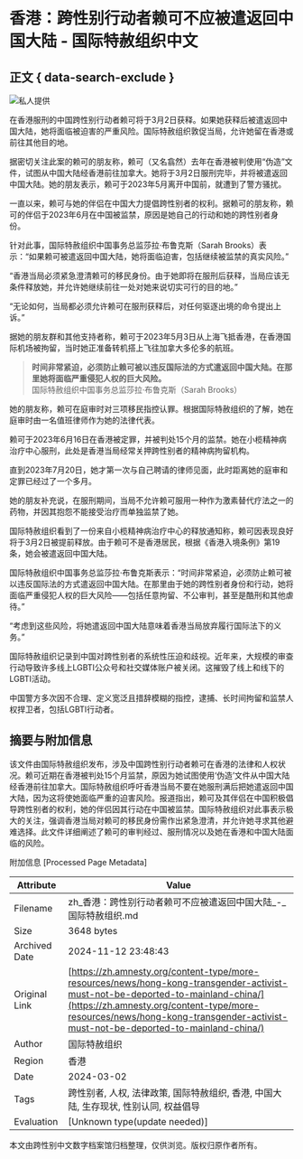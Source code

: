 # 香港：跨性别行动者赖可不应被遣返回中国大陆 - 国际特赦组织中文

## 正文 { data-search-exclude }


![私人提供](https://zh.amnesty.org/wp-content/uploads/2024/03/297357-1468x710-1.jpg)

在香港服刑的中国跨性别行动者赖可将于3月2日获释。如果她获释后被遣返回中国大陆，她将面临被迫害的严重风险。国际特赦组织敦促当局，允许她留在香港或前往其他目的地。

据密切关注此案的赖可的朋友称，赖可（又名翕然）去年在香港被判使用“伪造”文件，试图从中国大陆经香港前往加拿大。她将于3月2日服刑完毕，并将被遣返回中国大陆。她的朋友表示，赖可于2023年5月离开中国前，就遭到了警方骚扰。

一直以来，赖可与她的伴侣在中国大力提倡跨性别者的权利。据赖可的朋友称，赖可的伴侣于2023年6月在中国被监禁，原因是她自己的行动和她的跨性别者身份。

针对此事，国际特赦组织中国事务总监莎拉·布鲁克斯（Sarah Brooks）表示：“如果赖可被遣返回中国大陆，她将面临迫害，包括继续被监禁的真实风险。”

“香港当局必须紧急澄清赖可的移民身份。由于她即将在服刑后获释，当局应该无条件释放她，并允许她继续前往一处对她来说切实可行的目的地。”

“无论如何，当局都必须允许赖可在服刑获释后，对任何驱逐出境的命令提出上诉。”

据她的朋友群和其他支持者称，赖可于2023年5月3日从上海飞抵香港，在香港国际机场被拘留，当时她正准备转机搭上飞往加拿大多伦多的航班。

> **时间非常紧迫，必须防止赖可被以违反国际法的方式遣返回中国大陆。在那里她将面临严重侵犯人权的巨大风险。**  
> 国际特赦组织中国事务总监莎拉·布鲁克斯（Sarah Brooks）

她的朋友称，赖可在庭审时对三项移民指控认罪。根据国际特赦组织的了解，她在庭审时由一名值班律师作为她的法律代表。

赖可于2023年6月16日在香港被定罪，并被判处15个月的监禁。她在小榄精神病治疗中心服刑，此处是香港当局经常关押跨性别者的精神病拘留机构。

直到2023年7月20日，她才第一次与自己聘请的律师见面，此时距离她的庭审和定罪已经过了一个多月。

她的朋友补充说，在服刑期间，当局不允许赖可服用一种作为激素替代疗法之一的药物，并因其抱怨不能接受治疗而单独监禁了她。

国际特赦组织看到了一份来自小榄精神病治疗中心的释放通知称，赖可因表现良好将于3月2日被提前释放。由于赖可不是香港居民，根据《香港入境条例》第19条，她会被遣返回中国大陆。

国际特赦组织中国事务总监莎拉·布鲁克斯表示：“时间非常紧迫，必须防止赖可被以违反国际法的方式遣返回中国大陆。在那里由于她的跨性别者身份和行动，她将面临严重侵犯人权的巨大风险——包括任意拘留、不公审判，甚至是酷刑和其他虐待。”

“考虑到这些风险，将她遣返回中国大陆意味着香港当局放弃履行国际法下的义务。”

国际特赦组织记录到中国对跨性别者的系统性压迫和歧视。近年来，大规模的审查行动导致许多线上LGBTI公众号和社交媒体账户被关闭。这摧毁了线上和线下的LGBTI活动。

中国警方多次因不合理、定义宽泛且措辞模糊的指控，逮捕、长时间拘留和监禁人权捍卫者，包括LGBTI行动者。

## 摘要与附加信息

<!-- tcd_abstract -->
该文件由国际特赦组织发布，涉及中国跨性别行动者赖可在香港的法律和人权状况。赖可近期在香港被判处15个月监禁，原因为她试图使用‘伪造’文件从中国大陆经香港前往加拿大。国际特赦组织呼吁香港当局不要在她服刑满后把她遣返回中国大陆，因为这将使她面临严重的迫害风险。报道指出，赖可及其伴侣在中国积极倡导跨性别者的权利，她的伴侣因其行动在中国被监禁。国际特赦组织对此事表示极大的关注，强调香港当局对赖可的移民身份需作出紧急澄清，并允许她寻求其他避难选择。此文件详细阐述了赖可的审判经过、服刑情况以及她在香港和中国大陆面临的风险。
<!-- tcd_abstract_end -->

附加信息 [Processed Page Metadata]

| Attribute       | Value                                  |
|-----------------|----------------------------------------|
| Filename        | zh_香港：跨性别行动者赖可不应被遣返回中国大陆_-_国际特赦组织.md                             |
| Size            | 3648 bytes                           |
| Archived Date   | 2024-11-12 23:48:43                             |
| Original Link   | [https://zh.amnesty.org/content-type/more-resources/news/hong-kong-transgender-activist-must-not-be-deported-to-mainland-china/](https://zh.amnesty.org/content-type/more-resources/news/hong-kong-transgender-activist-must-not-be-deported-to-mainland-china/)                       |
| Author          | 国际特赦组织                               |
| Region          | 香港                               |
| Date            | 2024-03-02                                 |
| Tags            | 跨性别者, 人权, 法律政策, 国际特赦组织, 香港, 中国大陆, 生存现状, 性别认同, 权益倡导                                 |
| Evaluation            | [Unknown type(update needed)]                                 |
<!-- tcd_table_end -->

本文由跨性别中文数字档案馆归档整理，仅供浏览。版权归原作者所有。
